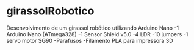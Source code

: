 # girassolRobotico
Desenvolvimento de um girassol robótico utilizando Arduino Nano
-1 Arduino Nano (ATmega328)
-1 Sensor Shield v5.0
-4 LDR
-10 jumpers
-1 servo motor SG90
-Parafusos
-Filamento PLA para impressora 3D
